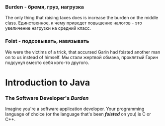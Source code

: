 ### Burden - бремя, груз, нагрузка
The only thing that raising taxes does is increase the burden on the middle class.
Единственное, к чему приведет повышение налогов - это увеличение нагрузки на средний класс.

### Foist - подсовывать, навязывать 
We were the victims of a trick, that accursed Garin had foisted another man on to us instead of himself.
Мы стали жертвой обмана, проклятый Гарин подсунул вместо себя кого-то другого.

# Introduction to Java
### The Software Developer's ***Burden***
Imagine you're a software application developer. Your programming language of choice (or the language that's been ***foisted*** on you) is C or C++.

